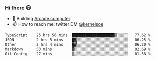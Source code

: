 ### Hi there 😃

- 🔨 Building [Arcade.computer](https://arcade.computer)
- 📫 How to reach me: twitter DM [@kernelsoe](https://twitter.com/kernelsoe)

<!--START_SECTION:waka-->

```txt
TypeScript    25 hrs 56 mins  ███████████████████▒░░░░░   77.62 %
JSON          2 hrs 5 mins    █▓░░░░░░░░░░░░░░░░░░░░░░░   06.25 %
Other         2 hrs 4 mins    █▓░░░░░░░░░░░░░░░░░░░░░░░   06.20 %
Markdown      53 mins         ▓░░░░░░░░░░░░░░░░░░░░░░░░   02.69 %
Git Config    27 mins         ▒░░░░░░░░░░░░░░░░░░░░░░░░   01.38 %
```

<!--END_SECTION:waka-->
